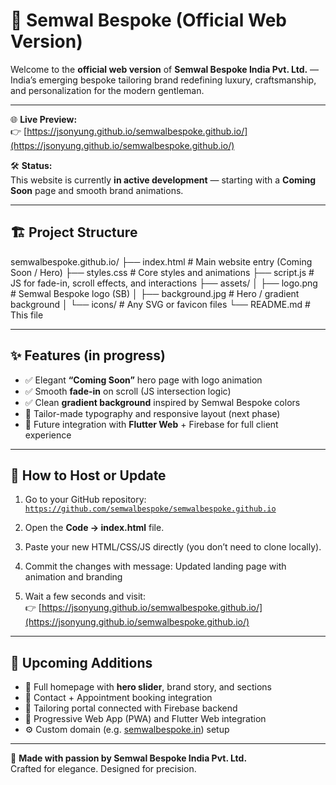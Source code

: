 # 🧵 Semwal Bespoke (Official Web Version)

Welcome to the **official web version** of **Semwal Bespoke India Pvt. Ltd.** —  
India’s emerging bespoke tailoring brand redefining luxury, craftsmanship, and personalization for the modern gentleman.

---

🌐 **Live Preview:**  
👉 [https://jsonyung.github.io/semwalbespoke.github.io/](https://jsonyung.github.io/semwalbespoke.github.io/)

🛠️ **Status:**  
This website is currently **in active development** — starting with a **Coming Soon** page and smooth brand animations.

---

## 🏗️ Project Structure

semwalbespoke.github.io/
├── index.html # Main website entry (Coming Soon / Hero)
├── styles.css # Core styles and animations
├── script.js # JS for fade-in, scroll effects, and interactions
├── assets/
│ ├── logo.png # Semwal Bespoke logo (SB)
│ ├── background.jpg # Hero / gradient background
│ └── icons/ # Any SVG or favicon files
└── README.md # This file

---

## ✨ Features (in progress)

- ✅ Elegant **“Coming Soon”** hero page with logo animation  
- ✅ Smooth **fade-in** on scroll (JS intersection logic)  
- ✅ Clean **gradient background** inspired by Semwal Bespoke colors  
- 🧵 Tailor-made typography and responsive layout (next phase)  
- 🚀 Future integration with **Flutter Web** + Firebase for full client experience

---

## 🚀 How to Host or Update

1. Go to your GitHub repository:  
   [`https://github.com/semwalbespoke/semwalbespoke.github.io`](https://github.com/semwalbespoke/semwalbespoke.github.io)

2. Open the **Code → index.html** file.

3. Paste your new HTML/CSS/JS directly (you don’t need to clone locally).

4. Commit the changes with message:  Updated landing page with animation and branding

5. Wait a few seconds and visit:  
👉 [https://jsonyung.github.io/semwalbespoke.github.io/](https://jsonyung.github.io/semwalbespoke.github.io/)

---

## 🔮 Upcoming Additions

- 🌈 Full homepage with **hero slider**, brand story, and sections  
- 💬 Contact + Appointment booking integration  
- 🧰 Tailoring portal connected with Firebase backend  
- 📱 Progressive Web App (PWA) and Flutter Web integration  
- ⚙️ Custom domain (e.g. [semwalbespoke.in](https://semwalbespoke.in)) setup

---

💼 **Made with passion by Semwal Bespoke India Pvt. Ltd.**  
Crafted for elegance. Designed for precision.
